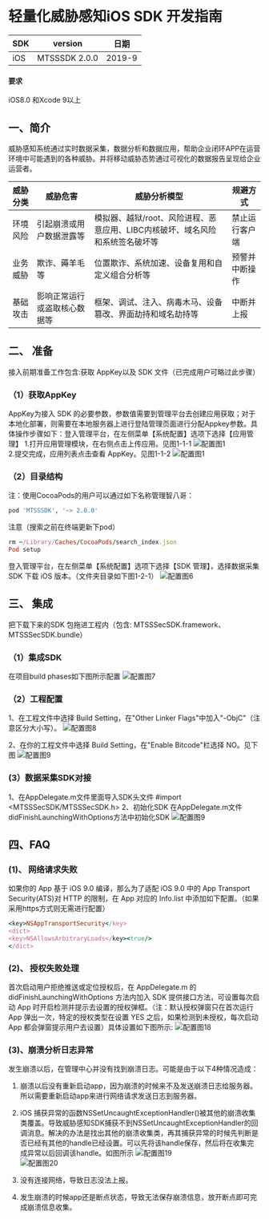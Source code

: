 # 轻量化威胁感知iOS SDK 开发指南

SDK     | version | 日期
------- | ---------|---------
iOS     | MTSSSDK 2.0.0 | 2019-9

#### 要求
iOS8.0 和Xcode 9以上
## 一、简介
威胁感知系统通过实时数据采集，数据分析和数据应用，帮助企业闭环APP在运营环境中可能遇到的各种威胁。并将移动威胁态势通过可视化的数据报告呈现给企业运营者。

威胁分类 | 威胁危害| 威胁分析模型 | 规避方式
------- | --------|---------|--------
环境风险| 引起崩溃或用户数据泄露等 | 模拟器、越狱/root、风险进程、恶意应用、LIBC内核破坏、域名风险和系统签名破坏等 | 禁止运行客户端
业务威胁  | 欺诈、薅羊毛等 | 位置欺诈、系统加速、设备复用和自定义组合分析等 | 预警并中断操作
基础攻击 | 影响正常运行或盗取核心数据等 |框架、调试、注入、病毒木马、设备篡改、界面劫持和域名劫持等 | 中断并上报

## 二、 准备
接入前期准备工作包含:获取 AppKey以及 SDK 文件（已完成用户可略过此步骤）
### （1）获取AppKey
AppKey为接入 SDK 的必要参数，参数值需要到管理平台去创建应用获取；对于本地化部署，则需要在本地服务器上进行登陆管理页面进行分配Appkey参数。具体操作步骤如下：登入管理平台，在左侧菜单【系统配置】选项下选择【应用管理】
1.打开应用管理模块，在右侧点击上传应用。见图1-1-1
    ![配置图1](Resources/111.png) <br>
2.提交完成，应用列表点击查看 AppKey。见图1-1-2 
     ![配置图1](Resources/112.png) <br>


### （2）目录结构
注：使用CocoaPods的用户可以通过如下名称管理智八哥：
```ruby
pod 'MTSSSDK', '~> 2.0.0'
```

 注意（搜索之前在终端更新下pod）
```ruby
rm ~/Library/Caches/CocoaPods/search_index.json
Pod setup
```
登入管理平台，在左侧菜单【系统配置】选项下选择【SDK 管理】，选择数据采集 SDK 下载 iOS 版本。（文件夹目录如下图1-2-1）
  ![配置图6](Resources/121.png)  <br>
  

## 三、 集成
 把下载下来的SDK 包拖进工程内（包含: MTSSSecSDK.framework、MTSSSecSDK.bundle）

### （1）集成SDK
 在项目build phases如下图所示配置
 ![配置图7](Resources/211.png)  <br>
 

### （2）工程配置
 1、在工程文件中选择 Build Setting，在"Other Linker Flags"中加入"-ObjC"（注意区分大小写）。
 ![配置图8](Resources/221.png)  <br>


 2、在你的工程文件中选择 Build Setting，在"Enable Bitcode"栏选择 NO。见下图
 ![配置图9](Resources/222.png)  <br>

###  (3）数据采集SDK对接
1、在AppDelegate.m文件里面导入SDK头文件
    #import <MTSSSecSDK/MTSSSecSDK.h> 
2、初始化SDK
在AppDelegate.m文件didFinishLaunchingWithOptions方法中初始化SDK
 ![配置图9](Resources/231.png)  <br>

## 四、FAQ
### (1)、 网络请求失败
 如果你的 App 基于 iOS 9.0 编译，那么为了适配 iOS 9.0 中的 App Transport Security(ATS)对 HTTP 的限制，在 App 对应的 Info.list 中添加如下配置。（如果采用https方式则无需进行配置）
```ruby
<key>NSAppTransportSecurity</key>
<dict>
<key>NSAllowsArbitraryLoads</key><true/>
</dict>
```

### (2)、 授权失败处理

  首次启动用户拒绝推送或定位授权后，在 AppDelegate.m 的 didFinishLaunchingWithOptions 方法内加入 SDK 提供接口方法，可设置每次启动 App 时开启检测并提示去设置的授权弹框。（注：默认授权弹窗只在首次运行 App 弹出一次，特定的授权类型在设置 YES 之后，如果检测到未授权，每次启动 App 都会弹窗提示用户去设置）具体设置如下图所示:
 ![配置图18](Resources/321.png)  <br>
 
 
### (3)、崩溃分析日志异常
 发生崩溃以后，在管理中心并没有找到崩溃日志。可能是由于以下4种情况造成：
1.  崩溃以后没有重新启动app，因为崩溃的时候来不及发送崩溃日志给服务器。所以需要重新启动app来进行网络请求发送日志到服务器。
2.  iOS 捕获异常的函数NSSetUncaughtExceptionHandler()被其他的崩溃收集类覆盖。导致威胁感知SDK捕获不到NSSetUncaughtExceptionHandler的回调消息。解决的办法是找出其他的崩溃收集类，再其捕获异常的时候先判断是否已经有其他的handle已经设置。可以先将该handle保存，然后将在收集完成异常以后回调该handle。如图所示
  ![配置图19](Resources/332.png)    <br>
  ![配置图20](Resources/333.png)   <br>
  
3. 没有连接网络，导致日志没法上报。
4. 发生崩溃的时候app还是断点状态，导致无法保存崩溃信息，放开断点即可完成崩溃信息收集。
